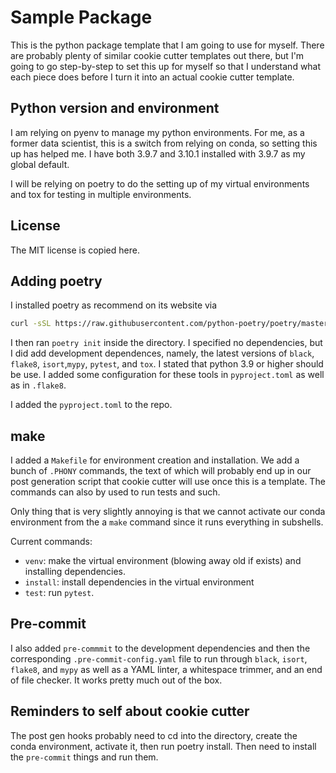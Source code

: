 # Sample Package

This is the python package template that I am going to use for myself.
There are probably plenty of similar cookie cutter templates out there,
but I'm going to go step-by-step to set this up for myself so that I
understand what each piece does before I turn it into an actual cookie cutter
template.


## Python version and environment


I am relying on pyenv to manage my python environments. For me, as a former
data scientist, this is a switch from relying on conda, so setting this
up has helped me. I have both 3.9.7 and 3.10.1 installed with 3.9.7 as my
global default.

I will be relying on poetry to do the setting up of my virtual environments
and tox for testing in multiple environments.


## License

The MIT license is copied here.


## Adding poetry


I installed poetry as recommend on its website via

```bash
curl -sSL https://raw.githubusercontent.com/python-poetry/poetry/master/get-poetry.py | python -
```

I then ran `poetry init` inside the directory. I specified no dependencies, but I
did add development dependences, namely, the latest versions of `black`, `flake8`, `isort`,`mypy`,
`pytest`, and `tox`. I stated that python 3.9 or higher should be use. I added some configuration
for these tools in `pyproject.toml` as well as in `.flake8`.

I added the `pyproject.toml` to the repo.


## make


I added a `Makefile` for environment creation and installation. We add a bunch of
`.PHONY` commands, the text of which will probably end up in our post generation
script that cookie cutter will use once this is a template. The commands can also
by used to run tests and such.

Only thing that is very slightly annoying is that we cannot activate our conda
environment from the a `make` command since it runs everything in subshells.

Current commands:
- `venv`: make the virtual environment (blowing away old if exists) and
installing dependencies.
- `install`: install dependencies in the virtual environment
- `test`: run `pytest`.


## Pre-commit


I also added `pre-commmit` to the development dependencies and then the corresponding
`.pre-commit-config.yaml` file to run through `black`, `isort`, `flake8`, and `mypy`
as well as a YAML linter, a whitespace trimmer, and an end of file checker. It works
pretty much out of the box.


## Reminders to self about cookie cutter


The post gen hooks probably need to cd into the directory, create the conda environment,
activate it, then run poetry install. Then need to install the `pre-commit` things
and run them.
